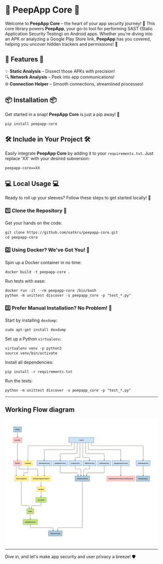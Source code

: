 # 🌟 **PeepApp Core** 🌟
Welcome to **PeepApp Core** – the heart of your app security journey! 🔐 This core library powers **PeepApp**, your go-to tool for performing SAST (Static Application Security Testing) on Android apps. Whether you're diving into an APK or analyzing a Google Play Store link, **PeepApp** has you covered, helping you uncover hidden trackers and permissions! 🚨

## 🚀 **Features** 🚀
✨ **Static Analysis** – Dissect those APKs with precision!  
🔍 **Network Analysis** – Peek into app communications!  
🌐 **Connection Helper** – Smooth connections, streamlined processes!

## 📦 **Installation** 📦
Get started in a snap! **PeepApp Core** is just a pip away! 🐍

```shell
pip install peepapp-core
```

## 🛠️ **Include in Your Project** 🛠️
Easily integrate **PeepApp Core** by adding it to your `requirements.txt`. Just replace 'XX' with your desired subversion:

```text
peepapp-core==XX
```

## 💻 **Local Usage** 💻
Ready to roll up your sleeves? Follow these steps to get started locally! 💪

### 1️⃣ **Clone the Repository** 🧬
Get your hands on the code:

```shell
git clone https://github.com/oatkrs/peepapp-core.git
cd peepapp-core
```

### 2️⃣ **Using Docker? We've Got You!** 🐳
Spin up a Docker container in no time:

```shell
docker build -t peepapp-core .
```

Run tests with ease:

```shell
docker run -it --rm peepapp-core /bin/bash
python -m unittest discover -s peepapp_core -p "test_*.py"
```

### 3️⃣ **Prefer Manual Installation? No Problem!** 🔧
Start by installing `dexdump`:

```shell
sudo apt-get install dexdump
```

Set up a Python `virtualenv`:

```shell
virtualenv venv -p python3
source venv/bin/activate
```

Install all dependencies:

```shell
pip install -r requirements.txt
```

Run the tests:

```shell
python -m unittest discover -s peepapp_core -p "test_*.py"
```
---
## Working Flow diagram

![FLOWDIAG!](https://raw.githubusercontent.com/oatkrs/peepapp-core/main/d2.png)

---


Dive in, and let's make app security and user privacy a breeze! 🛡️